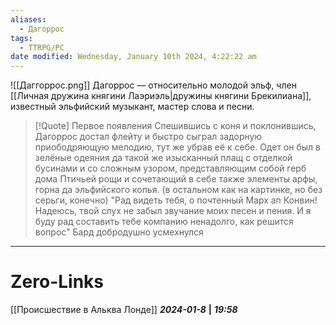 ```yaml
---
aliases:
  - Дагоррос
tags:
  - TTRPG/PC
date modified: Wednesday, January 10th 2024, 4:22:22 am
---
```

 ![[Даггоррос.png]] 
Дагоррос — относительно молодой эльф, член [[Личная дружина княгини Лаэриэль|дружины княгини Брекилиана]], известный эльфийский музыкант, мастер слова и песни. 

 > [!Quote] Первое появления
 > Спешившись с коня и поклонившись, Дагоррос достал флейту и быстро сыграл задорную приободряющую мелодию, тут же убрав её к себе. Одет он был в зелёные одеяния да такой же изысканный плащ с отделкой бусинами и со сложным узором, представляющим собой герб дома Птичьей рощи и сочетающий в себе также элементы арфы, горна да эльфийского копья. (в остальном как на картинке, но без серьги, конечно) "Рад видеть тебя, о почтенный Марх ап Конвин! Надеюсь, твой слух не забыл звучание моих песен и пения. И я буду рад составить тебе компанию ненадолго, как решится вопрос" Бард добродушно усмехнулся

___
# Zero-Links
[[Происшествие в Альква Лонде]]
***2024-01-8*** **|** ***19:58***